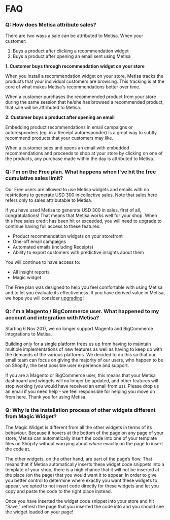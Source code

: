 # FAQ

### Q: How does Metisa attribute sales?

There are two ways a sale can be attributed to Metisa. When your customer:
1. Buys a product after clicking a recommendation widget
2. Buys a product after opening an email sent using Metisa

**1. Customer buys through recommendation widget on your store**

When you install a recommendation widget on your store, Metisa tracks the products that your individual customers are browsing. This tracking is at the core of what makes Metisa's recommendations better over time.

When a customer purchases the recommended product from your store during the same session that he/she has browsed a recommended product, that sale will be attributed to Metisa.

**2. Customer buys a product after opening an email**

Embedding product recommendations in email campaigns or autoresponders (eg. in a Receipt autoresponder) is a great way to subtly recommend products that your customers may like.

When a customer sees and opens an email with embedded recommendations and proceeds to shop at your store by clicking on one of the products, any purchase made within the day is attributed to Metisa.

### Q: I'm on the Free plan. What happens when I've hit the free cumulative sales limit?

Our Free users are allowed to use Metisa widgets and emails with no restrictions to generate USD 300 in collective sales. Note that sales here refers only to sales attributable to Metisa.

If you have used Metisa to generate USD 300 in sales, first of all, congratulations! That means that Metisa works well for your shop. When this free sales credit has been hit or exceeded, you will need to upgrade to continue having full access to these features:
- Product recommendation widgets on your storefront
- One-off email campaigns
- Automated emails (including Receipts)
- Ability to export customers with predictive insights about them

You will continue to have access to:
- All insight reports
- Magic widget

The Free plan was designed to help you feel comfortable with using Metisa and to let you evaluate its effectiveness. If you have derived value in Metisa, we hope you will consider [upgrading][1]!

### Q: I'm a Magento / BigCommerce user. What happened to my account and integration with Metisa?

Starting 6 Nov 2017, we no longer support Magento and BigCommerce integrations to Metisa.

Building only for a single platform frees us up from having to maintain multiple implementations of new features as well as having to keep up with the demands of the various platforms. We decided to do this so that our small team can focus on giving the majority of our users, who happen to be on Shopify, the best possible user experience and support.

If you are a Magento or BigCommerce user, this means that your Metisa dashboard and widgets will no longer be updated, and other features will stop working (you would have received an email from us). Please drop us an email if you need help - we feel responsible for helping you move on from here. Thank you for using Metisa.

[1]: /pricing

### Q: Why is the installation process of other widgets different from Magic Widget?

The Magic Widget is different from all the other widgets in terms of its behaviour. Because it hovers at the bottom of the page on any page of your store, Metisa can automatically insert the code into one of your template files on Shopify without worrying about _where_ exactly on the page to insert the code at.

The other widgets, on the other hand, are part of the page’s flow. That means that if Metisa automatically inserts these widget code snippets into a template of your shop, there is a high chance that it will not be inserted at the place (on the page) that you would want it to appear. In order to give you better control to determine where exactly you want these widgets to appear, we opted to not insert code directly for these widgets and let you copy and paste the code to the right place instead.

Once you have inserted the widget code snippet into your store and hit “Save,” refresh the page that you inserted the code into and you should see the widget loaded on your page!
